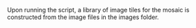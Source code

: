 Upon running the script, a library of image tiles for the mosaic is constructed from the image files in the images folder.